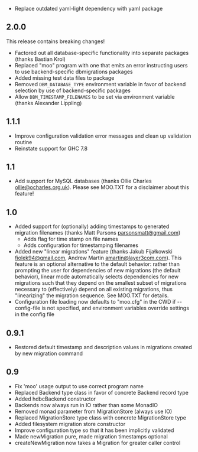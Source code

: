 - Replace outdated yaml-light dependency with yaml package

2.0.0
-----

This release contains breaking changes!

- Factored out all database-specific functionality into separate
packages (thanks Bastian Krol)
- Replaced "moo" program with one that emits an error instructing users
to use backend-specific dbmigrations packages
- Added missing test data files to package
- Removed `DBM_DATABASE_TYPE` environment variable in favor of backend
selection by use of backend-specific packages
- Allow `DBM_TIMESTAMP_FILENAMES` to be set via environment variable
(thanks Alexander Lippling)

1.1.1
-----

- Improve configuration validation error messages and clean up
validation routine
- Reinstate support for GHC 7.8

1.1
---

- Add support for MySQL databases (thanks Ollie Charles
<ollie@ocharles.org.uk>). Please see MOO.TXT for a disclaimer about this
feature!

1.0
---

- Added support for (optionally) adding timestamps to generated
migration filenames (thanks Matt Parsons <parsonsmatt@gmail.com>)
  * Adds flag for time stamp on file names
  * Adds configuration for timestamping filenames
- Added new "linear migrations" feature (thanks Jakub Fijałkowski
<fiolek94@gmail.com>, Andrew Martin <amartin@layer3com.com>). This
feature is an optional alternative to the default behavior: rather than
prompting the user for dependencies of new migrations (the default
behavior), linear mode automatically selects dependencies for new
migrations such that they depend on the smallest subset of migrations
necessary to (effectively) depend on all existing migrations, thus
"linearizing" the migration sequence. See MOO.TXT for details.
- Configuration file loading now defaults to "moo.cfg" in the CWD if
--config-file is not specified, and environment variables override
settings in the config file

0.9.1
-----

- Restored default timestamp and description values in migrations
created by new migration command

0.9
---

- Fix 'moo' usage output to use correct program name
- Replaced Backend type class in favor of concrete Backend record type
- Added hdbcBackend constructor
- Backends now always run in IO rather than some MonadIO
- Removed monad parameter from MigrationStore (always use IO)
- Replaced MigrationStore type class with concrete MigrationStore type
- Added filesystem migration store constructor
- Improve configuration type so that it has been implicitly validated
- Made newMigration pure, made migration timestamps optional
- createNewMigration now takes a Migration for greater caller control
